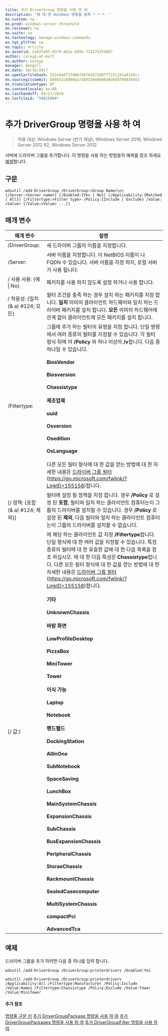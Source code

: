 ```yaml
---
title: 추가 DriverGroup 명령을 사용 하 여
description: '에 대 한 Windows 명령을 항목 * * *- '
ms.custom: na
ms.prod: windows-server-threshold
ms.reviewer: na
ms.suite: na
ms.technology: manage-windows-commands
ms.tgt_pltfrm: na
ms.topic: article
ms.assetid: 2a92fe8f-03f9-462a-b99e-f23275259807
author: coreyp-at-msft
ms.author: coreyp
manager: dongill
ms.date: 10/16/2017
ms.openlocfilehash: 322a9a671f90bf56f6357289f7727c142a0145cc
ms.sourcegitcommit: 0d0b32c8986ba7db9536e0b8648d4ddf9b03e452
ms.translationtype: HT
ms.contentlocale: ko-KR
ms.lasthandoff: 04/17/2019
ms.locfileid: "59825094"
---
```

# <a name="using-the-add-drivergroup-command"></a>추가 DriverGroup 명령을 사용 하 여

>적용 대상: Windows Server (반기 채널), Windows Server 2016, Windows Server 2012 R2, Windows Server 2012

서버에 드라이버 그룹을 추가합니다.
이 명령을 사용 하는 방법을의 예제를 참조 하세요 [예제](#BKMK_examples)합니다.
## <a name="syntax"></a>구문
```
wdsutil /add-DriverGroup /DriverGroup:<Group Name>\n\
[/Server:<Server name>] [/Enabled:{Yes | No}] [/Applicability:{Matched | All}] [/Filtertype:<Filter type> /Policy:{Include | Exclude} /Value:<Value> [/Value:<Value> ...]]
```
## <a name="parameters"></a>매개 변수
|매개 변수|설명|
|-------|--------|
|/DriverGroup:<Group Name>|새 드라이버 그룹의 이름을 지정합니다.|
|/Server:<Server name>|서버 이름을 지정합니다. 이 NetBIOS 이름이 나 FQDN 수 있습니다. 서버 이름을 지정 하지, 로컬 서버가 사용 됩니다.|
|/ 사용 사용: {예 &#124; No}|패키지를 사용 하지 않도록 설정 하거나 사용 합니다.|
|/ 적응성: {일치 (& a) #124; 모든}|필터 조건을 충족 하는 경우 설치 하는 패키지를 지정 합니다. **일치** 의미의 클라이언트 하드웨어와 일치 하는 드라이버 패키지를 설치 합니다. **모든** 의미의 하드웨어에 관계 없이 클라이언트에 모든 패키지를 설치 합니다.|
|/Filtertype:<Filtertype>|그룹에 추가 하는 필터의 유형을 지정 합니다. 단일 명령에서 여러 종류의 필터를 지정할 수 있습니다. 각 필터 형식 뒤에 야 **/Policy** 와 하나 이상의 **/v**합니다. <Filtertype> 다음 중 하나일 수 있습니다.<br /><br />**BiosVendor**<br /><br />**Biosversion**<br /><br />**Chassistype**<br /><br />**제조업체**<br /><br />**uuid**<br /><br />**Osversion**<br /><br />**Osedition**<br /><br />**OsLanguage**<br /><br />다른 모든 필터 형식에 대 한 값을 얻는 방법에 대 한 자세한 내용은 [드라이버 그룹 필터](https://go.microsoft.com/fwlink/?LinkID=155158) (https://go.microsoft.com/fwlink/?LinkID=155158)합니다.|
|[/ 정책: {포함 (& a) #124; 제외}]|필터에 설정 될 정책을 지정 합니다. 경우 **/Policy** 로 설정 된 **포함**, 필터와 일치 하는 클라이언트 컴퓨터는이 그룹의 드라이버를 설치할 수 있습니다. 경우 **/Policy** 로 설정 된 **제외**, 다음 필터와 일치 하는 클라이언트 컴퓨터는이 그룹의 드라이버를 설치할 수 없습니다.|
|[/ 값:<Value>]|에 해당 하는 클라이언트 값 지정 **/Filtertype**합니다. 단일 형식에 대 한 여러 값을 지정할 수 있습니다. 특정 종류의 필터에 대 한 유효한 값에 대 한 다음 목록을 참조 하십시오. 에 대 한 다음 특성은 **Chassistype**합니다. 다른 모든 필터 형식에 대 한 값을 얻는 방법에 대 한 자세한 내용은 [드라이버 그룹 필터](https://go.microsoft.com/fwlink/?LinkID=155158) (https://go.microsoft.com/fwlink/?LinkID=155158)합니다.<br /><br />**기타**<br /><br />**UnknownChassis**<br /><br />**바탕 화면**<br /><br />**LowProfileDesktop**<br /><br />**PizzaBox**<br /><br />**MiniTower**<br /><br />**Tower**<br /><br />**이식 가능**<br /><br />**Laptop**<br /><br />**Notebook**<br /><br />**핸드헬드**<br /><br />**DockingStation**<br /><br />**AllInOne**<br /><br />**SubNotebook**<br /><br />**SpaceSaving**<br /><br />**LunchBox**<br /><br />**MainSystemChassis**<br /><br />**ExpansionChassis**<br /><br />**SubChassis**<br /><br />**BusExpansionChassis**<br /><br />**PeripheralChassis**<br /><br />**StoraeChassis**<br /><br />**RackmountChassis**<br /><br />**SealedCasecomputer**<br /><br />**MultiSystemChassis**<br /><br />**compactPci**<br /><br />**AdvancedTca**|
## <a name="BKMK_examples"></a>예제
드라이버 그룹을 추가 하려면 다음 중 하나를 입력 합니다.
```
wdsutil /add-DriverGroup /DriverGroup:printerdrivers /Enabled:Yes
```
```
wdsutil /add-DriverGroup /DriverGroup:printerdrivers /Applicability:All /Filtertype:Manufacturer /Policy:Include /Value:Name1 /Filtertype:Chassistype /Policy:Exclude /Value:Tower /Value:MiniTower
```
#### <a name="additional-references"></a>추가 참조
[명령줄 구문 키](command-line-syntax-key.md)
[추가 DriverGroupPackage 명령을 사용 하 여](using-the-add-drivergrouppackage-command.md)
[추가 DriverGroupPackages 명령을 사용 하 여](using-the-add-drivergrouppackages-command.md)
[추가 DriverGroupFilter 명령을 사용 하 여](using-the-add-drivergroupfilter-command.md)
